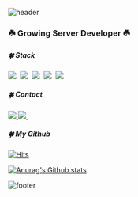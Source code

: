 ![header](https://capsule-render.vercel.app/api?type=waving&color=92C483&height=155&section=header&fontColor=ffffff&descSize=30&descAlignY=30)  


### ☘️ Growing Server Developer ☘️    

##### 🍀 Stack 

<div>
<img src="https://img.shields.io/badge/Spring-6DB33F?style=flat-square&logo=Spring&logoColor=white"/></a>&nbsp
<img src="https://img.shields.io/badge/Node.js-339933?style=flat-square&logo=Node.js&logoColor=white"/></a>&nbsp
<img src="https://img.shields.io/badge/Java-007396?style=flat-square&logo=Java&logoColor=white"/></a>&nbsp
<img src="https://img.shields.io/badge/JavaScript-ffcb1e?style=flat-square&logo=JavaScript&logoColor=white"/></a>&nbsp  
<img src="https://img.shields.io/badge/mysql-4479A1?style=flat-square&logo=mysql&logoColor=white">
</div>

##### 🍀 Contact 
<div>
<a href="https://mail.google.com/mail/?view=cm&amp;fs=1&amp;to=dayeon2438@gmail.com">
<img src="https://img.shields.io/badge/Gmail-EA4335?style=flat-square&logo=Gmail&logoColor=white"/>     
<a href="https://bubblebubble.tistory.com/">
<img src="https://img.shields.io/badge/Blog-92C483?style=flat-square&logo=Micro.blog&logoColor=white"/>    
</a>&nbsp  
</div>
          
          
##### 🍀 My Github  
<div> 
  
  [![Hits](https://hits.seeyoufarm.com/api/count/incr/badge.svg?url=https%3A%2F%2Fgithub.com%2Fdayeondayeon%2Fhit-counter&count_bg=%23D4D5D1&title_bg=%23C3E99C&icon=github.svg&icon_color=%23FFFFFF&title=Welcome%21+&edge_flat=false)](https://hits.seeyoufarm.com) 

[![Anurag's Github stats](https://github-readme-stats.vercel.app/api?username=dayeondayeon&count_private=true&show_icons=true&title_color=92C483&icon_color=A7C685)](https://github.com/anuraghazra/github-readme-stats) 
            
</div>
  


![footer](https://capsule-render.vercel.app/api?type=waving&color=A7C685&height=175&section=footer&reversal=true)
